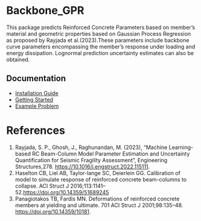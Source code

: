 # Backbone_GPR

This package predicts Reinforced Concrete Parameters based on member’s material and geometric properties based on Gaussian Process Regression as proposed by Rayjada et al.(2023).These parameters include backbone curve parameters encompassing the member’s response under loading and energy dissipation. Lognormal prediction uncertainty estimates can also be obtained.

 ## Documentation
* [Installation Guide](https://github.com/Satwikpr/Backbone_GPR/blob/4f2ae4870dda8bb70eea46b2892d57d67d7ef239/Doc/Installation_Guide.md)
* [Getting Started](https://github.com/Satwikpr/Backbone_GPR/blob/8a95b87981f280dd13bcff2edcb9fc7f5ed32d5b/Doc/Getting%20Started.md)
* [Example Problem](https://github.com/Satwikpr/Backbone_GPR/blob/4f2ae4870dda8bb70eea46b2892d57d67d7ef239/Doc/Example_calculation.md)

# References
1. Rayjada, S. P., Ghosh, J., Raghunandan, M. (2023), “Machine Learning-based RC Beam-Column Model Parameter Estimation
and Uncertainty Quantification for Seismic Fragility Assessment”, Engineering Structures,278. https://10.1016/j.engstruct.2022.115111. 
2. Haselton CB, Liel AB, Taylor-lange SC, Deierlein GG. Calibration of model to simulate response of reinforced concrete beam-columns to collapse. ACI Struct J     2016;113:1141–52.https://doi.org/10.14359/51689245
3. Panagiotakos TB, Fardis MN. Deformations of reinforced concrete members at yielding and ultimate.
701 ACI Struct J 2001;98:135–48. https://doi.org/10.14359/10181.
